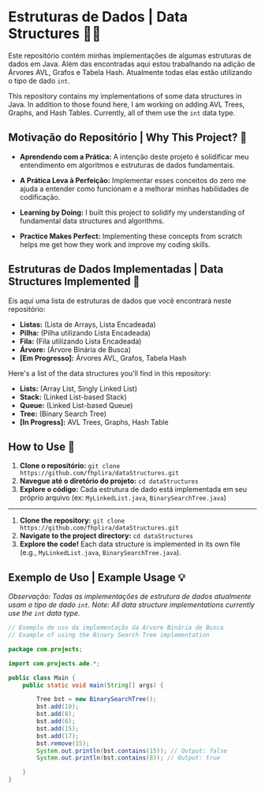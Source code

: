 # Estruturas de Dados | Data Structures 🌳🎲

Este repositório contém minhas implementações de algumas estruturas de dados em Java. Além das encontradas aqui estou trabalhando na adição de Árvores AVL, Grafos e Tabela Hash. Atualmente todas elas estão utilizando o tipo de dado ``int``.

This repository contains my implementations of some data structures in Java. In addition to those found here, I am working on adding AVL Trees, Graphs, and Hash Tables. Currently, all of them use the `int` data type.

## Motivação do Repositório | Why This Project? 🤔

* **Aprendendo com a Prática:** A intenção deste projeto é solidificar meu entendimento em algoritmos e estruturas de dados fundamentais. 
* **A Prática Leva à Perfeição:** Implementar esses conceitos do zero me ajuda a entender como funcionam e a melhorar minhas habilidades de codificação.

* **Learning by Doing:**  I built this project to solidify my understanding of fundamental data structures and algorithms.
* **Practice Makes Perfect:** Implementing these concepts from scratch helps me get how they work and improve my coding skills. 

## Estruturas de Dados Implementadas | Data Structures Implemented 📑

Eis aqui uma lista de estruturas de dados que você encontrará neste repositório:

* **Listas:** (Lista de Arrays, Lista Encadeada)
* **Pilha:** (Pilha utilizando Lista Encadeada)
* **Fila:** (Fila utilizando Lista Encadeada)
* **Árvore:** (Árvore Binária de Busca)
* **[Em Progresso]:** Árvores AVL, Grafos, Tabela Hash

Here's a list of the data structures you'll find in this repository:

* **Lists:** (Array List, Singly Linked List)
* **Stack:** (Linked List-based Stack)
* **Queue:** (Linked List-based Queue)
* **Tree:** (Binary Search Tree)
* **[In Progress]:** AVL Trees, Graphs, Hash Table

## How to Use 🧐

1. **Clone o repositório:** `git clone https://github.com/fhplira/dataStructures.git`
2. **Navegue até o diretório do projeto:** `cd dataStructures`
3. **Explore o código:** Cada estrutura de dado está implementada em seu próprio arquivo (ex: `MyLinkedList.java`, `BinarySearchTree.java`)
---
1. **Clone the repository:** `git clone https://github.com/fhplira/dataStructures.git`
2. **Navigate to the project directory:** `cd dataStructures`
3. **Explore the code!** Each data structure is implemented in its own file (e.g., `MyLinkedList.java`, `BinarySearchTree.java`).

##  Exemplo de Uso | Example Usage 💡

*Observação: Todas as implementações de estrutura de dados atualmente usam o tipo de dado `int`.*
*Note: All data structure implementations currently use the `int` data type.*

```java
// Exemplo de uso da implementação da Árvore Binária de Busca
// Example of using the Binary Search Tree implementation

package com.projects;

import com.projects.ade.*;

public class Main {
    public static void main(String[] args) {

        Tree bst = new BinarySearchTree();
        bst.add(10);
        bst.add(8);
        bst.add(6);
        bst.add(15);
        bst.add(17);
        bst.remove(15);
        System.out.println(bst.contains(15)); // Output: false
        System.out.println(bst.contains(8)); // Output: true

    }
}
